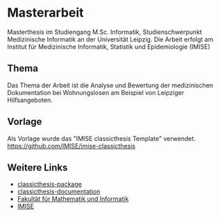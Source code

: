 # Masterarbeit
Masterthesis im Studiengang M.Sc. Informatik, Studienschwerpunkt Medizinische Informatik an der Universität Leipzig.
Die Arbeit erfolgt am Institut für Medizinische Informatik, Statistik und Epidemiologie (IMISE)

## Thema
Das Thema der Arbeit ist die Analyse und Bewertung der medizinischen Dokumentation bei Wohnungslosen am Beispiel von Leipziger Hilfsangeboten.

## Vorlage
Als Vorlage wurde das "IMISE classicthesis Template" verwendet.
https://github.com/IMISE/imise-classicthesis

## Weitere Links
- [classicthesis-package](https://ctan.org/pkg/classicthesis)
- [classicthesis-documentation](https://ftp.agdsn.de/pub/mirrors/latex/dante/macros/latex/contrib/classicthesis/ClassicThesis.pdf)
- [Fakultät für Mathematik und Informatik](https://www.mathcs.uni-leipzig.de/)
- [IMISE](https://www.imise.uni-leipzig.de/)
